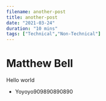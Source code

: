 ```yaml
---
filename: another-post
title: another-post
date: "2021-03-24"
duration: "10 mins"
tags: ["Technical","Non-Technical"]
---
```


# Matthew Bell
Hello world

- Yoyoyo909890890890